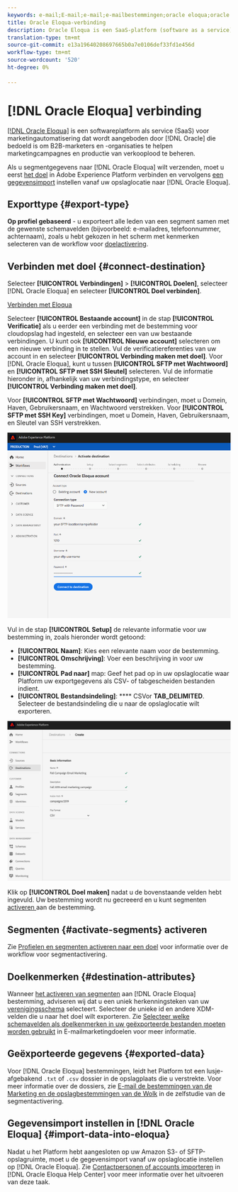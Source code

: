 ```yaml
---
keywords: e-mail;E-mail;e-mail;e-mailbestemmingen;oracle eloqua;oracle
title: Oracle Eloqua-verbinding
description: Oracle Eloqua is een SaaS-platform (software as a service) voor marketingautomatisering dat door Oracle wordt aangeboden en bedoeld is om B2B-marketers en -organisaties te helpen marketingcampagnes en het genereren van verkoopleads te beheren.
translation-type: tm+mt
source-git-commit: e13a19640208697665b0a7e0106def33fd1e456d
workflow-type: tm+mt
source-wordcount: '520'
ht-degree: 0%

---
```



# [!DNL Oracle Eloqua] verbinding

[[!DNL Oracle Eloqua]](https://www.oracle.com/marketingcloud/products/marketing-automation/) is een softwareplatform als service (SaaS) voor marketingautomatisering dat wordt aangeboden door  [!DNL Oracle] die bedoeld is om B2B-marketers en -organisaties te helpen marketingcampagnes en productie van verkooplood te beheren.

Als u segmentgegevens naar [!DNL Oracle Eloqua] wilt verzenden, moet u eerst [het doel](#connect-destination) in Adobe Experience Platform verbinden en vervolgens [een gegevensimport](#import-data-into-eloqua) instellen vanaf uw opslaglocatie naar [!DNL Oracle Eloqua].

## Exporttype {#export-type}

**Op profiel gebaseerd**  - u exporteert alle leden van een segment samen met de gewenste schemavelden (bijvoorbeeld: e-mailadres, telefoonnummer, achternaam), zoals u hebt gekozen in het scherm met kenmerken selecteren van de workflow voor  [doelactivering](../../ui/activate-destinations.md#select-attributes).

## Verbinden met doel {#connect-destination}

Selecteer **[!UICONTROL Verbindingen]** > **[!UICONTROL Doelen]**, selecteer [!DNL Oracle Eloqua] en selecteer **[!UICONTROL Doel verbinden]**.

[Verbinden met Eloqua](../../assets/catalog/email-marketing/oracle-eloqua/catalog.png)

Selecteer **[!UICONTROL Bestaande account]** in de stap **[!UICONTROL Verificatie]** als u eerder een verbinding met de bestemming voor cloudopslag had ingesteld, en selecteer een van uw bestaande verbindingen. U kunt ook **[!UICONTROL Nieuwe account]** selecteren om een nieuwe verbinding in te stellen. Vul de verificatiereferenties van uw account in en selecteer **[!UICONTROL Verbinding maken met doel]**. Voor [!DNL Oracle Eloqua], kunt u tussen **[!UICONTROL SFTP met Wachtwoord]** en **[!UICONTROL SFTP met SSH Sleutel]** selecteren. Vul de informatie hieronder in, afhankelijk van uw verbindingstype, en selecteer **[!UICONTROL Verbinding maken met doel]**.

Voor **[!UICONTROL SFTP met Wachtwoord]** verbindingen, moet u Domein, Haven, Gebruikersnaam, en Wachtwoord verstrekken.
Voor **[!UICONTROL SFTP met SSH Key]** verbindingen, moet u Domein, Haven, Gebruikersnaam, en Sleutel van SSH verstrekken.

![De wizard Eloqua instellen](../../assets/catalog/email-marketing/oracle-eloqua/account-info.png)

Vul in de stap **[!UICONTROL Setup]** de relevante informatie voor uw bestemming in, zoals hieronder wordt getoond:
- **[!UICONTROL Naam]**: Kies een relevante naam voor de bestemming.
- **[!UICONTROL Omschrijving]**: Voer een beschrijving in voor uw bestemming.
- **[!UICONTROL Pad naar]** map: Geef het pad op in uw opslaglocatie waar Platform uw exportgegevens als CSV- of tabgescheiden bestanden indient.
- **[!UICONTROL Bestandsindeling]**:  **** CSVor  **TAB_DELIMITED**. Selecteer de bestandsindeling die u naar de opslaglocatie wilt exporteren.

![Basisinformatie over Eloqua](../../assets/catalog/email-marketing/oracle-eloqua/basic-information.png)

Klik op **[!UICONTROL Doel maken]** nadat u de bovenstaande velden hebt ingevuld. Uw bestemming wordt nu gecreeerd en u kunt segmenten [activeren ](../../ui/activate-destinations.md) aan de bestemming.

## Segmenten {#activate-segments} activeren

Zie [Profielen en segmenten activeren naar een doel](../../ui/activate-destinations.md) voor informatie over de workflow voor segmentactivering.

## Doelkenmerken {#destination-attributes}

Wanneer [het activeren van segmenten](../../ui/activate-destinations.md) aan [!DNL Oracle Eloqua] bestemming, adviseren wij dat u een uniek herkenningsteken van uw [verenigingsschema](../../../profile/home.md#profile-fragments-and-union-schemas) selecteert. Selecteer de unieke id en andere XDM-velden die u naar het doel wilt exporteren. Zie [Selecteer welke schemavelden als doelkenmerken in uw geëxporteerde bestanden moeten worden gebruikt](./overview.md#destination-attributes) in E-mailmarketingdoelen voor meer informatie.

## Geëxporteerde gegevens {#exported-data}

Voor [!DNL Oracle Eloqua] bestemmingen, leidt het Platform tot een lusje-afgebakend `.txt` of `.csv` dossier in de opslagplaats die u verstrekte. Voor meer informatie over de dossiers, zie [E-mail de bestemmingen van de Marketing en de opslagbestemmingen van de Wolk](../../ui/activate-destinations.md#esp-and-cloud-storage) in de zelfstudie van de segmentactivering.

## Gegevensimport instellen in [!DNL Oracle Eloqua] {#import-data-into-eloqua}

Nadat u het Platform hebt aangesloten op uw Amazon S3- of SFTP-opslagruimte, moet u de gegevensimport vanaf uw opslaglocatie instellen op [!DNL Oracle Eloqua]. Zie [Contactpersonen of accounts importeren](https://docs.oracle.com/cloud/latest/marketingcs_gs/OMCAA/Help/DataImportExport/Tasks/ImportingContactsOrAccounts.htm) in [!DNL Oracle Eloqua Help Center] voor meer informatie over het uitvoeren van deze taak.